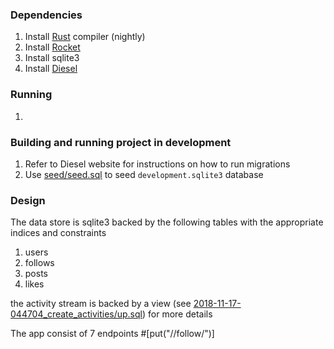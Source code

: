 ### Dependencies

1. Install [Rust](https://rustup.rs/) compiler (nightly)
2. Install [Rocket](https://rocket.rs/)
3. Install sqlite3
4. Install [Diesel](https://github.com/diesel-rs/diesel)

### Running

1.

### Building and running project in development

1. Refer to Diesel website for instructions on how to run migrations
2. Use [seed/seed.sql](sql_scripts/seed.sql) to seed `development.sqlite3` database

### Design

The data store is sqlite3 backed by the following tables with the appropriate indices and constraints
1. users
2. follows
3. posts
4. likes

the activity stream is backed by a view (see [2018-11-17-044704_create_activities/up.sql](2018-11-17-044704_create_activities/up.sql)) for more details

The app consist of 7 endpoints
#[put("/<user>/follow/<friend>")]

